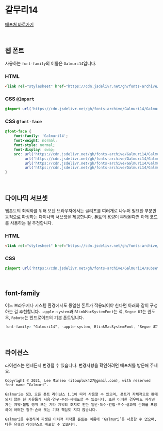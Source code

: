 # 갈무리14

[배포처 바로가기](https://galmuri.quiple.dev/#%EB%8B%A4%EC%9A%B4%EB%A1%9C%EB%93%9C)

&nbsp;

## 웹 폰트

사용하는 `font-family`의 이름은 `Galmuri14`입니다.

### HTML

```html
<link rel="stylesheet" href="https://cdn.jsdelivr.net/gh/fonts-archive/Galmuri14/Galmuri14.css" type="text/css"/>
```

### CSS `@Import`

```css
@import url('https://cdn.jsdelivr.net/gh/fonts-archive/Galmuri14/Galmuri14.css');
```

### CSS `@font-face`

```css
@font-face {
    font-family: 'Galmuri14';
    font-weight: normal;
    font-style: normal;
    font-display: swap;
    src: url('https://cdn.jsdelivr.net/gh/fonts-archive/Galmuri14/Galmuri14.woff2') format('woff2'),
         url('https://cdn.jsdelivr.net/gh/fonts-archive/Galmuri14/Galmuri14.woff') format('woff'),
         url('https://cdn.jsdelivr.net/gh/fonts-archive/Galmuri14/Galmuri14.otf') format('opentype'),
         url('https://cdn.jsdelivr.net/gh/fonts-archive/Galmuri14/Galmuri14.ttf') format('truetype');
}
```

&nbsp;

## 다이나믹 서브셋

웹폰트의 최적화를 위해 모던 브라우저에서는 글리프를 여러개로 나누어 필요한 부분만 동적으로 파싱하는 다이나믹 서브셋을 제공합니다. 폰트의 용량이 부담된다면 아래 코드를 사용하는 걸 추천합니다.

### HTML

```html
<link rel="stylesheet" href="https://cdn.jsdelivr.net/gh/fonts-archive/Galmuri14/subsets/Galmuri14-dynamic-subset.css" type="text/css"/>
```

### CSS

```css
@import url('https://cdn.jsdelivr.net/gh/fonts-archive/Galmuri14/subsets/Galmuri14-dynamic-subset.css');
```

&nbsp;

## font-family

어느 브라우저나 시스템 환경에서도 동일한 폰트가 적용되어야 한다면 아래와 같이 구성하는 걸 추천합니다. `-apple-system`과 `BlinkMacSystemFont`는 맥, `Segoe UI`는 윈도우, `Roboto`는 안드로이드의 기본 폰트입니다.



```css
font-family: "Galmuri14", -apple-system, BlinkMacSystemFont, "Segoe UI", Roboto, Oxygen, Ubuntu, Cantarell, "Open Sans", "Helvetica Neue", sans-serif;
```

&nbsp;

## 라이선스

라이선스는 언제든지 변경될 수 있습니다. 변경사항을 확인하려면 배포처를 방문해 주세요.

```
Copyright © 2021, Lee Minseo (itoupluk427@gmail.com), with reserved font name “Galmuri”.
 
Galmuri는 SIL 오픈 폰트 라이선스 1.1에 따라 사용할 수 있으며, 폰트가 자체적으로 판매되지 않는 한 자유롭게 사용·연구·수정·재배포할 수 있습니다. 또한 어떠한 경우에도 저작권자는 계약·불법 행위 또는 기타 계약의 조치로 인한 일반·특수·간접·부수·결과적 손해를 포함하여 어떠한 청구·손해 또는 기타 책임도 지지 않습니다.
 
Galmuri를 수정하여 파생된 이차적 저작물 폰트는 이름에 ‘Galmuri’를 사용할 수 없으며, 다른 유형의 라이선스로 배포할 수 없습니다.
```
